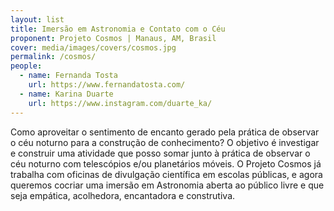 ```yaml
---
layout: list
title: Imersão em Astronomia e Contato com o Céu
proponent: Projeto Cosmos | Manaus, AM, Brasil
cover: media/images/covers/cosmos.jpg
permalink: /cosmos/
people:
  - name: Fernanda Tosta
    url: https://www.fernandatosta.com/
  - name: Karina Duarte
    url: https://www.instagram.com/duarte_ka/
---
```

Como aproveitar o sentimento de encanto gerado pela prática de observar o céu noturno para a construção de conhecimento? O objetivo é investigar e construir uma atividade que posso somar junto à prática de observar o céu noturno com telescópios e/ou planetários móveis. O Projeto Cosmos já trabalha com oficinas de divulgação científica em escolas públicas, e agora queremos cocriar uma imersão em Astronomia aberta ao público livre e que seja empática, acolhedora, encantadora e construtiva.
